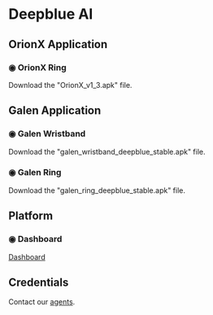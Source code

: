 # Deepblue AI

## OrionX Application

### ◉ OrionX Ring
Download the "OrionX_v1_3.apk" file.

## Galen Application

### ◉ Galen Wristband
Download the "galen_wristband_deepblue_stable.apk" file.


### ◉ Galen Ring
Download the "galen_ring_deepblue_stable.apk" file.

## Platform

### ◉ Dashboard 
[Dashboard]()

## Credentials
Contact our [agents](https://deepblueai.co/#contact).
